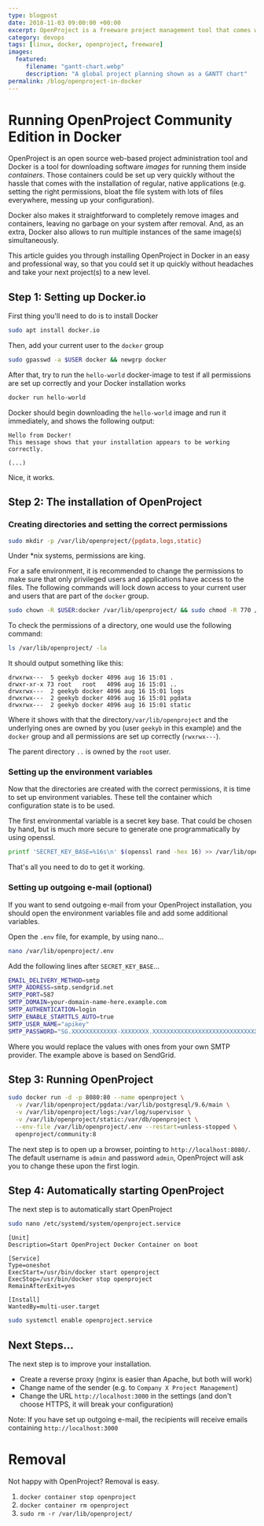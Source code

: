 ```yaml
---
type: blogpost
date: 2018-11-03 09:00:00 +00:00
excerpt: OpenProject is a freeware project management tool that comes with a Docker image. Learn how to set it up...
category: devops
tags: [linux, docker, openproject, freeware]
images:
  featured:
     filename: "gantt-chart.webp"
     description: "A global project planning shown as a GANTT chart"
permalink: /blog/openproject-in-docker
---
```


# Running OpenProject Community Edition in Docker

OpenProject is an open source web-based project administration tool and Docker is a tool for downloading software *images* for running them inside *containers*. Those containers could be set up very quickly without the hassle that comes with the installation of regular, native applications (e.g. setting the right permissions, bloat the file system with lots of files everywhere, messing up your configuration).

Docker also makes it straightforward to completely remove images and containers, leaving no garbage on your system after removal. And, as an extra, Docker also allows to run multiple instances of the same image(s) simultaneously.

This article guides you through installing OpenProject in Docker in an easy and professional way, so that you could set it up quickly without headaches and take your next project(s) to a new level.

## Step 1: Setting up Docker.io

First thing you'll need to do is to install Docker

````sh
sudo apt install docker.io
````

Then, add your current user to the `docker` group

```sh
sudo gpasswd -a $USER docker && newgrp docker
```

After that, try to run the `hello-world` docker-image to test if all permissions are set up correctly and your Docker installation works

````sh
docker run hello-world
````

Docker should begin downloading the `hello-world` image and run it immediately, and shows the following output:

```
Hello from Docker!
This message shows that your installation appears to be working correctly.

(...)
```

Nice, it works.

## Step 2: The installation of OpenProject

### Creating directories and setting the correct permissions

```sh
sudo mkdir -p /var/lib/openproject/{pgdata,logs,static}
```

Under *nix systems, permissions are king.

For a safe environment, it is recommended to change the permissions to make sure that only privileged users and applications have access to the files. The following commands will lock down access to your current user and users that are part of the `docker` group.

```sh
sudo chown -R $USER:docker /var/lib/openproject/ && sudo chmod -R 770 /var/lib/openproject/
```

To check the permissions of a directory, one would use the following command:

```sh
ls /var/lib/openproject/ -la
```

It should output something like this:

```
drwxrwx---  5 geekyb docker 4096 aug 16 15:01 .
drwxr-xr-x 73 root   root   4096 aug 16 15:01 ..
drwxrwx---  2 geekyb docker 4096 aug 16 15:01 logs
drwxrwx---  2 geekyb docker 4096 aug 16 15:01 pgdata
drwxrwx---  2 geekyb docker 4096 aug 16 15:01 static
```

Where it shows with that the directory`/var/lib/openproject` and the underlying ones are owned by you (user `geekyb` in this example) and the `docker` group and all permissions are set up correctly (`rwxrwx---`). 

The parent directory `..` is owned by the `root` user.

### Setting up the environment variables

Now that the directories are created with the correct permissions, it is time to set up environment variables. These tell the container which configuration state is to be used.

The first environmental variable is a secret key base. That could be chosen by hand, but is much more secure to generate one programmatically by using openssl.

````sh
printf 'SECRET_KEY_BASE=%16s\n' $(openssl rand -hex 16) >> /var/lib/openproject/.env
````

That's all you need to do to get it working.

### Setting up outgoing e-mail (optional)

If you want to send outgoing e-mail from your OpenProject installation, you should open the environment variables file and add some additional variables.

Open the `.env` file, for example, by using nano...

````sh
nano /var/lib/openproject/.env
````

Add the following lines after `SECRET_KEY_BASE`...

```sh
EMAIL_DELIVERY_METHOD=smtp
SMTP_ADDRESS=smtp.sendgrid.net
SMTP_PORT=587
SMTP_DOMAIN=your-domain-name-here.example.com
SMTP_AUTHENTICATION=login
SMTP_ENABLE_STARTTLS_AUTO=true
SMTP_USER_NAME="apikey"
SMTP_PASSWORD="SG.XXXXXXXXXXXXX-XXXXXXXX.XXXXXXXXXXXXXXXXXXXXXXXXXXXXXXXXXXXXXXXXXXX"
```

Where you would replace the values with ones from your own SMTP provider. The example above is based on SendGrid.

## Step 3: Running OpenProject

```sh
sudo docker run -d -p 8080:80 --name openproject \
  -v /var/lib/openproject/pgdata:/var/lib/postgresql/9.6/main \
  -v /var/lib/openproject/logs:/var/log/supervisor \
  -v /var/lib/openproject/static:/var/db/openproject \
  --env-file /var/lib/openproject/.env --restart=unless-stopped \
  openproject/community:8
```

The next step is to open up a browser, pointing to `http://localhost:8080/`. The default username is `admin` and password `admin`, OpenProject will ask you to change these upon the first login.

## Step 4: Automatically starting OpenProject

The next step is to automatically start OpenProject

```sh
sudo nano /etc/systemd/system/openproject.service
```

```
[Unit]
Description=Start OpenProject Docker Container on boot

[Service]
Type=oneshot
ExecStart=/usr/bin/docker start openproject
ExecStop=/usr/bin/docker stop openproject
RemainAfterExit=yes

[Install]
WantedBy=multi-user.target
```

```sh
sudo systemctl enable openproject.service
```



## Next Steps...

The next step is to improve your installation.

- Create a reverse proxy (nginx is easier than Apache, but both will work)
- Change name of the sender (e.g. to `Company X Project Management`)
- Change the URL `http://localhost:3000` in the settings (and don't choose HTTPS, it will break your configuration)

Note: If you have set up outgoing e-mail, the recipients will receive emails containing `http://localhost:3000`

# Removal

Not happy with OpenProject? Removal is easy.

1. `docker container stop openproject`
2. `docker container rm openproject`
3. `sudo rm -r /var/lib/openproject/`
